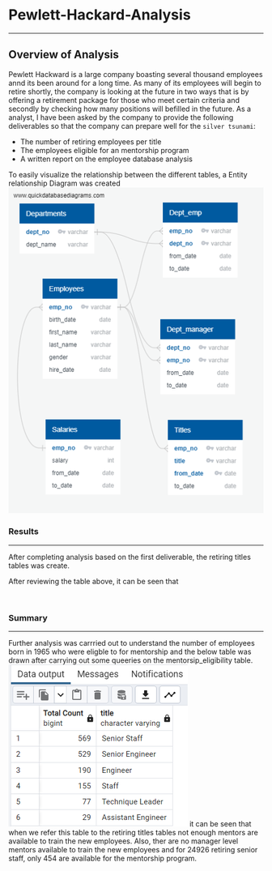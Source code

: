 # Pewlett-Hackard-Analysis
---
## **Overview of Analysis**
Pewlett Hackward is a large company boasting several thousand employees annd its been around for a long time. As many of its employees will begin to retire shortly, the company is looking at the future in two ways that is by offering a retirement package for those who meet certain criteria and secondly by checking how many positions will befilled in the future. As a analyst, I have been asked by the company to provide the following deliverables so that the company can prepare well for the `silver tsunami`:
- The number of retiring employees per title
- The employees eligible for an mentorship program
- A written report on the employee database analysis

To easily visualize the relationship between the different tables, a Entity relationship Diagram was created
![Entitiy Relationship Diagram](https://github.com/Manishthapa2022/Pewlett-Hackard-Analysis/blob/main/EmployeeDB.png)

### Results
---
After completing analysis based on the first deliverable, the retiring titles tables was create.

After reviewing the table above, it can be seen that 

![]()

### Summary
---
Further analysis was carrried out to understand the number of employees born in 1965 who were eligble to for mentorship and the below table was drawn after carrying out some queeries on the mentorsip_eligibility table. 
![](https://github.com/Manishthapa2022/Pewlett-Hackard-Analysis/blob/main/Images/Eligible_mentors.png)
it can be seen that when we refer this table to the retiring titles tables not enough mentors are available to train the new employees. Also, ther are no manager level mentors available to train the new employees and for 24926 retiring senior staff, only 454 are available for the mentorship program.  

